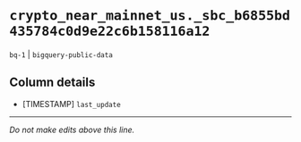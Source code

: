 # `crypto_near_mainnet_us._sbc_b6855bd435784c0d9e22c6b158116a12`
`bq-1` | `bigquery-public-data`

## Column details
* [TIMESTAMP] `last_update`

-------------------------------------------------------------------------------
*Do not make edits above this line.*
